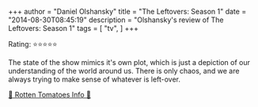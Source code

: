 +++
author = "Daniel Olshansky"
title = "The Leftovers: Season 1"
date = "2014-08-30T08:45:19"
description = "Olshansky's review of The Leftovers: Season 1"
tags = [
    "tv",
]
+++

Rating: ⭐⭐⭐⭐⭐

The state of the show mimics it's own plot, which is just a depiction of our understanding of the world around us. There is only chaos, and we are always trying to make sense of whatever is left-over.

[🍅 Rotten Tomatoes Info 🍅](https://www.rottentomatoes.com//tv/the-leftovers/s01)